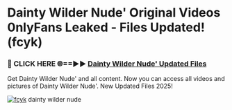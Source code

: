 # Dainty Wilder Nude' Original Videos 0nlyFans Leaked - Files Updated! (fcyk)

<h3>🔴 CLICK HERE 🌐==►► <a href="https://tinyurl.com/brd5kh86" rel="nofollow">Dainty Wilder Nude' Updated Files</a></h3>

Get Dainty Wilder Nude' and all content. Now you can access all videos and pictures of Dainty Wilder Nude'. New Updated Files 2025!

[![fcyk](https://i.imgur.com/K7sEzmb.gif)](https://tinyurl.com/brd5kh86)
dainty wilder nude